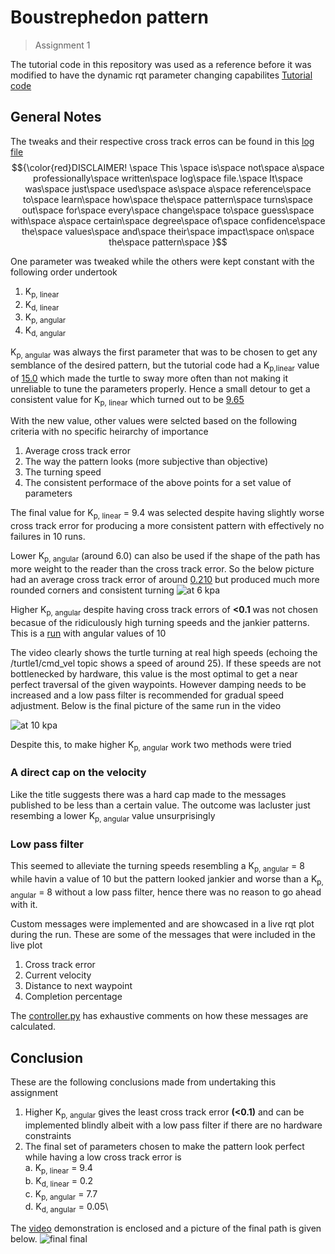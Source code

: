 # Boustrephedon pattern
>Assignment 1


The tutorial code in this repository was used as a reference before it was modified to have the dynamic rqt parameter changing capabilites [Tutorial code](https://github.com/DREAMS-lab/RAS-SES-598-Space-Robotics-and-AI/blob/main/assignments/first_order_boustrophedon_navigator/first_order_boustrophedon_navigator/boustrophedon_controller.py)


## General Notes

The tweaks and their respective cross track erros can be found in this [log file](https://1drv.ms/x/s!As21D3LIKaTsgdpu_zVlr5nVmnvYqQ?e=waO8v4) \
$${\color{red}DISCLAIMER! \space This \space is\space not\space a\space professionally\space written\space log\space file.\space It\space was\space just\space used\space as\space a\space reference\space to\space learn\space how\space the\space pattern\space turns\space out\space for\space every\space change\space to\space guess\space with\space a\space certain\space degree\space of\space confidence\space the\space values\space and\space their\space impact\space on\space the\space pattern\space }$$

One parameter was tweaked while the others were kept constant with the following order undertook
1. K<sub>p, linear</sub>
2. K<sub>d, linear</sub>
3. K<sub>p, angular</sub>
4. K<sub>d, angular</sub>

K<sub>p, angular</sub> was always the first parameter that was to be chosen to get any semblance of the desired pattern, but the tutorial code had a K<sub>p,linear</sub> value of <ins>15.0</ins> which made the turtle to sway more often than not making it unreliable to tune the parameters properly. Hence a small detour to get a consistent value for K<sub>p, linear</sub> which turned out to be <ins> 9.65 </ins>

With the new value, other values were selcted based on the following criteria with no specific heirarchy of importance

1. Average cross track error
2. The way the pattern looks (more subjective than objective)
3. The turning speed
4. The consistent performace of the above points for a set value of parameters

The final value for K<sub>p, linear</sub> = 9.4 was selected despite having slightly worse cross track error for producing a more consistent pattern with effectively no failures in 10 runs.

Lower K<sub>p, angular</sub> (around 6.0) can also be used if the shape of the path has more weight to the reader than the cross track error. So the below picture had an average cross track error of around <ins>0.210</ins> but produced much more rounded corners and consistent turning
![at 6 kpa](https://github.com/user-attachments/assets/64fb1fc6-06a1-478e-ac32-16890b9ad909)

Higher K<sub>p, angular</sub> despite having cross track errors of **<0.1** was not chosen becasue of the ridiculously high turning speeds and the jankier patterns.
This is a [run](https://github.com/user-attachments/assets/bffd77a7-c9b9-4a71-a372-27d7d9933e91) with angular values of 10

The video clearly shows the turtle turning at real high speeds (echoing the /turtle1/cmd_vel topic shows a speed of around 25). If these speeds are not bottlenecked by hardware, this value is the most optimal to get a near perfect traversal of the given waypoints. However damping needs to be increased and a low pass filter is recommended for gradual speed adjustment. Below is the final picture of the same run in the video

![at 10 kpa](https://github.com/user-attachments/assets/6f8820cd-bb8c-4280-9b3b-182dff99434b)


Despite this, to make higher K<sub>p, angular</sub> work two methods were tried

### A direct cap on the velocity
  Like the title suggests there was a hard cap made to the messages published to be less than a certain value. The outcome was lacluster just resembing a lower K<sub>p, angular</sub> value unsurprisingly

### Low pass filter
  This seemed to alleviate the turning speeds resembling a K<sub>p, angular</sub> = 8 while havin a value of 10 but the pattern looked jankier and worse than a K<sub>p, angular</sub> = 8 without a low pass filter, hence there was no reason to go ahead with it.

Custom messages were implemented and are showcased in a live rqt plot during the run. These are some of the messages that were included in the live plot
1. Cross track error
3. Current velocity
4. Distance to next waypoint
5. Completion percentage

The [controller.py]() has exhaustive comments on how these messages are calculated.

## Conclusion
These are the following conclusions made from undertaking this assignment 
1. Higher K<sub>p, angular</sub> gives the least cross track error **(<0.1)** and can be implemented blindly albeit with a low pass filter if there are no hardware constraints
2. The final set of parameters chosen to make the pattern look perfect while having a low cross track error is\
   a. K<sub>p, linear</sub> = 9.4\
   b. K<sub>d, linear</sub> = 0.2\
   c. K<sub>p, angular</sub> = 7.7\
   d. K<sub>d, angular</sub> = 0.05\
   
The [video](https://drive.google.com/file/d/1xKvzyddJLRFbOUQDtk_UdF7NOMceFI81/view?usp=sharing) demonstration is enclosed and a picture of the final path is given below.
![final final](https://github.com/user-attachments/assets/2f420562-22c0-46d4-9320-c54b194fd95d)




